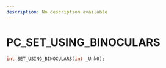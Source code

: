 ```yaml
---
description: No description available 
---
```


# PC\_SET_USING_BINOCULARS

```cpp
int SET_USING_BINOCULARS(int _Unk0);
```